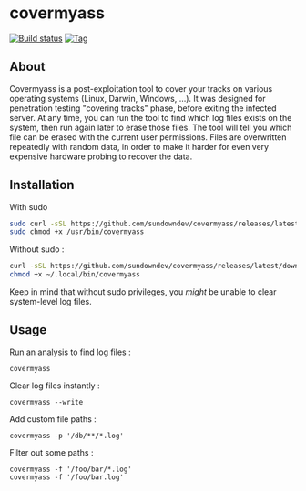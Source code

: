 # covermyass

[![Build status](https://github.com/sundowndev/covermyass/workflows/Go%20build/badge.svg)](https://github.com/sundowndev/covermyass/actions)
[![Tag](https://img.shields.io/github/tag/SundownDEV/covermyass.svg)](https://github.com/sundowndev/covermyass/releases)

## About

Covermyass is a post-exploitation tool to cover your tracks on various operating systems (Linux, Darwin, Windows, ...). It was designed for penetration testing "covering tracks" phase, before exiting the infected server. At any time, you can run the tool to find which log files exists on the system, then run again later to erase those files. The tool will tell you which file can be erased with the current user permissions. Files are overwritten repeatedly with random data, in order to make it harder for even very expensive hardware probing to recover the data.

## Installation

With sudo

```bash
sudo curl -sSL https://github.com/sundowndev/covermyass/releases/latest/download/covermyass_Linux_x86_64 -o /usr/bin/covermyass
sudo chmod +x /usr/bin/covermyass
```

Without sudo :

```bash
curl -sSL https://github.com/sundowndev/covermyass/releases/latest/download/covermyass_Linux_x86_64 -o ~/.local/bin/covermyass
chmod +x ~/.local/bin/covermyass
```

Keep in mind that without sudo privileges, you *might* be unable to clear system-level log files.

## Usage

Run an analysis to find log files : 

```
covermyass
```

Clear log files instantly :

```
covermyass --write
```

Add custom file paths : 

```
covermyass -p '/db/**/*.log'
```

Filter out some paths : 

```
covermyass -f '/foo/bar/*.log'
covermyass -f '/foo/bar.log'
```
